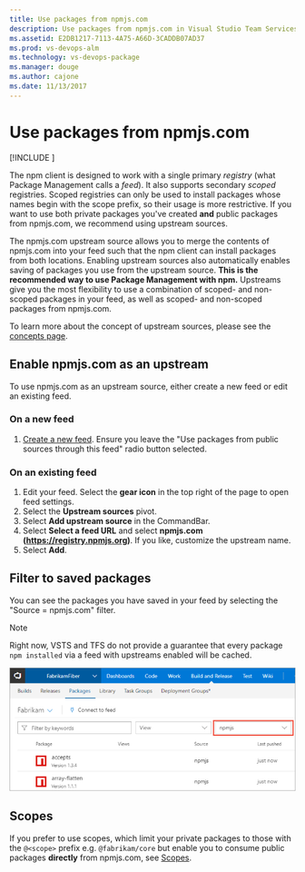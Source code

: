 ```yaml
---
title: Use packages from npmjs.com
description: Use packages from npmjs.com in Visual Studio Team Services and Team Foundation Server via upstream sources or scopes
ms.assetid: E2DB1217-7113-4A75-A66D-3CADDB07AD37
ms.prod: vs-devops-alm
ms.technology: vs-devops-package
ms.manager: douge
ms.author: cajone
ms.date: 11/13/2017
---
```


[//]: # (monikerRange: '>= tfs-2017') 

# Use packages from npmjs.com

[!INCLUDE [](../_shared/availability-npm.md)]

The npm client is designed to work with a single primary *registry* (what Package Management calls a *feed*). It also supports secondary *scoped* registries. Scoped registries can only be used to install packages whose names begin with the scope prefix, so their usage is more restrictive. If you want to use both private packages you've created **and** public packages from npmjs.com, we recommend using upstream sources. 

The npmjs.com upstream source allows you to merge the contents of npmjs.com into your feed such that the npm client can install packages from both locations.  Enabling upstream sources also automatically enables saving of packages you use from the upstream source. **This is the recommended way to use Package Management with npm.** Upstreams give you the most flexibility to use a combination of scoped- and non-scoped packages in your feed, as well as scoped- and non-scoped packages from npmjs.com.

To learn more about the concept of upstream sources, please see the [concepts page](../concepts/upstream-sources.md).

## Enable npmjs.com as an upstream
To use npmjs.com as an upstream source, either create a new feed or edit an existing feed.

### On a new feed

1. [Create a new feed](../feeds/create-feed.md). Ensure you leave the "Use packages from public sources through this feed" radio button selected.

### On an existing feed

1. Edit your feed. Select the **gear icon** in the top right of the page to open feed settings.
2. Select the **Upstream sources** pivot.
3. Select **Add upstream source** in the CommandBar.
4. Select **Select a feed URL** and select **npmjs.com (https://registry.npmjs.org)**. If you like, customize the upstream name.
5. Select **Add**.

## Filter to saved packages
You can see the packages you have saved in your feed by selecting the "Source = npmjs.com" filter.

> [!NOTE]
> Right now, VSTS and TFS do not provide a guarantee that every package `npm installed` via a feed with upstreams enabled will be cached. 

![Viewing your cached packages](_img/view-cached-packages.png)

## Scopes
If you prefer to use scopes, which limit your private packages to those with the `@<scope>` prefix e.g. `@fabrikam/core` but enable you to consume public packages **directly** from npmjs.com, see [Scopes](scopes.md).